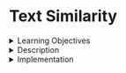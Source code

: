 # Text Similarity

<details><summary>Learning Objectives</summary>

After completing this activity, participants should be able to:
- Define text similarity and explain its significance in natural language processing
- Understand common methods for text similarity, such as cosine similarity and word embeddings
- Provide real world examples where text similarity is used
- apply text similarity comparison using NLTK library

</details>

<details>

<summary>Description</summary>

Text similarity measures the likeness between two texts, aiming to quantitatively assess the extent of shared content or meaning. Various techniques, including cosine similarity, Euclidean distance, and the Jaccard Index, are employed for different purposes.

Text similarity finds application in diverse areas such as information retrieval, recommendation systems, sentiment analysis, summarization, and plagiarism detection.

In this module, we focus on cosine similarity, and its use with word embeddings.

## Cosine Similarity
Cosine similarity aims to measure the similarity between two texts based on the angle between their respective word vectors. It is often applied to vectors representing the frequency of words in a sentence or document.

To calculate the cosine similarity between two texts, we first represent the texts in vector form. As mentioned earlier, these vectors indicate how frequently certain words are used in a given text. Subsequently, we normalize the vectors to a unit vector, one with a length of 1. Finally, cosine similarity is computed as the dot product of the two vectors, divided by the product of their lengths.

Cosine Similarity is a straightforward and simple technique to compare the similarity of two pieces of text. It works particularly well with sparse data, such as the bag-of-words representation. However, its use of sparse vectors, which do not store information about where a word occurs in a sentence or the role it plays, presents some limitations. Because of this, cosine similarity may lose semantic meaning, as it only considers the frequency of words appearing in the text.

Cosine Similarity is widely used in NLP and information retrieval, particularly in recommendation systems and document classification and clustering.

### Cosine Similarity with Embeddings
As mentioned earlier, cosine similarity commonly operates with sparse vectors. However, when applied to dense vectors produced by an embeddings model, cosine similarity enables the comparison of text bodies while capturing their semantics.

## Eucledean Distance 
Euclidean Distance is another distance metric used to measure the dissimilarity between two vectors or points in space. While cosine similarity captures the angle between vectors, Euclidean Distance quantifies the actual spatial distance. Here's an explanation:

### Euclidean Distance and Text Similarity:
In the context of text similarity, Euclidean Distance is often used to measure the dissimilarity between vectors representing documents or sentences.

Texts are treated as points in a high-dimensional space, where each dimension corresponds to a feature or term. The Euclidean Distance between these points reflects their dissimilarity.

## Jaccard similarity
Jaccard similarity is a measure of similarity between two sets. It is defined as the size of the intersection divided by the size of the union of the sets. The formula for Jaccard similarity is the size of intersection of two sets over the size of union of two sets.

In NLP, the Jaccard similarity is often used to compare the similarity between two sets of words. For example, it can be used to measure the similarity between two documents based on the sets of words they contain. This is particularly useful in tasks like document clustering, duplicate detection, and information retrieval.

Unlike Cosine similarity, Jaccard similarity is not sensitive to word frequency. It is a measure of set similarity, focusing on the presence or absence of elements rather than their frequency. The calculation considers the size of the intersection and the size of the union of sets, but the actual frequency of elements within the sets is not taken into account. As a result, Jaccard similarity provides a binary indication of whether elements are shared between sets, regardless of how many times they occur. This property makes it particularly useful in scenarios where the emphasis is on set membership rather than frequency, such as in document similarity or recommendation systems.

</details>

<details>
<summary>Implementation</summary>

The following demonstrates calculating cosine similarity between two texts using sklearn


```python
from sklearn.feature_extraction.text import CountVectorizer
from sklearn.metrics.pairwise import cosine_similarity

# Sample texts
text1 = "Natural language processing is fascinating."
text2 = "I'm intrigued by the wonders of natural language processing."

# Tokenize and vectorize the texts
vectorizer = CountVectorizer().fit_transform([text1, text2])

# Calculate cosine similarity
cosine_sim = cosine_similarity(vectorizer)

# Print the cosine similarity matrix
print(f"Cosine Similarity: {cosine_sim}")
```

The following is an sample implementation of Jaccard Similarity:

```python
# Function to calculate Jaccard similarity between two sets
def jaccard_similarity(set1, set2):
    intersection = len(set1.intersection(set2))
    union = len(set1.union(set2))
    return intersection / union if union != 0 else 0

# Sample sets of words
set1 = {"natural", "language", "processing", "fascinating"}
set2 = {"intrigued", "by", "the", "wonders", "of", "natural", "language", "processing"}

# Calculate Jaccard similarity
jaccard_sim = jaccard_similarity(set1, set2)

# Print the Jaccard similarity
print(f"Jaccard Similarity: {jaccard_sim}")
``` 
</details>